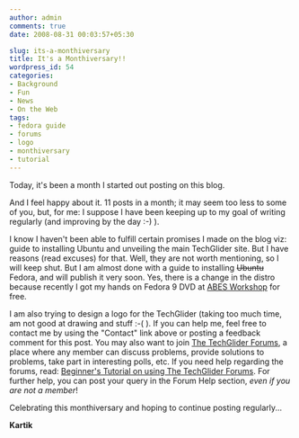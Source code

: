 ```yaml
---
author: admin
comments: true
date: 2008-08-31 00:03:57+05:30

slug: its-a-monthiversary
title: It's a Monthiversary!!
wordpress_id: 54
categories:
- Background
- Fun
- News
- On the Web
tags:
- fedora guide
- forums
- logo
- monthiversary
- tutorial
---
```




Today, it's been a month I started out posting on this blog.

And I feel happy about it. 11 posts in a month; it may seem too less to some of you, but, for me: I suppose I have been keeping up to my goal of writing regularly (and improving by the day :-) ).

I know I haven't been able to fulfill certain promises I made on the blog viz: guide to installing Ubuntu and unveiling the main TechGlider site. But I have reasons (read excuses) for that. Well, they are not worth mentioning, so I will keep shut. But I am almost done with a guide to installing <del>Ubuntu</del> Fedora, and will publish it very soon. Yes, there is a change in the distro because recently I got my hands on Fedora 9 DVD at [ABES Workshop](/post/2008/08/27/foss-and-lamp-workshop-at-abes-by-ilug-d) for free.

I am also trying to design a logo for the TechGlider (taking too much time, am not good at drawing and stuff  :-( ). If you can help me, feel free to contact me by using the "Contact" link above or posting a feedback comment for this post. You may also want to join [The TechGlider Forums](http://forums.techglider.in/), a place where any member can discuss problems, provide solutions to problems, take part in interesting polls, etc. If you need help regarding the forums, read: [Beginner's Tutorial on using The TechGlider Forums](http://forums.techglider.in/viewtopic.php?f=22&t=26). For further help, you can post your query in the Forum Help section, _even if you are not a member_!

Celebrating this monthiversary and hoping to continue posting regularly...

**Kartik**
